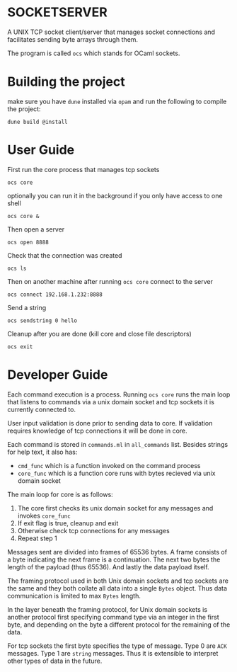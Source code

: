 # SOCKETSERVER

A UNIX TCP socket client/server that manages socket connections and facilitates sending byte arrays through them.

The program is called `ocs` which stands for OCaml sockets.

# Building the project

make sure you have `dune` installed via `opam` and run the following to compile the project:

```
dune build @install
```

# User Guide

First run the core process that manages tcp sockets
```
ocs core
```

optionally you can run it in the background if you only have access to one shell
```
ocs core &
```

Then open a server
```
ocs open 8888
```

Check that the connection was created
```
ocs ls
```

Then on another machine after running `ocs core` connect to the server
```
ocs connect 192.168.1.232:8888
```

Send a string
```
ocs sendstring 0 hello
```

Cleanup after you are done (kill core and close file descriptors)
```
ocs exit
```

# Developer Guide

Each command execution is a process. Running `ocs core` runs the main loop that listens
to commands via a unix domain socket and tcp sockets it is currently connected to.

User input validation is done prior to sending data to core. If validation requires
knowledge of tcp connections it will be done in core.

Each command is stored in `commands.ml` in `all_commands` list. Besides strings for
help text, it also has:

* `cmd_func` which is a function invoked on the command process
* `core_func` which is a function core runs with bytes recieved via unix domain socket

The main loop for core is as follows:

1. The core first checks its unix domain socket for any messages and invokes `core_func`
2. If exit flag is true, cleanup and exit
3. Otherwise check tcp connections for any messages
4. Repeat step 1

Messages sent are divided into frames of 65536 bytes. A frame consists of a byte indicating
the next frame is a continuation. The next two bytes the length of the payload (thus 65536).
And lastly the data payload itself.

The framing protocol used in both Unix domain sockets and tcp sockets are the same and
they both collate all data into a single `Bytes` object. Thus data communication is
limited to max `Bytes` length.

In the layer beneath the framing protocol, for Unix domain sockets is another protocol
first specifying command type via an integer in the first byte, and depending on the byte
a different protocol for the remaining of the data.

For tcp sockets the first byte specifies the type of message. Type 0 are `ACK` messages.
Type 1 are `string` messages. Thus it is extensible to interpret other types of data in 
the future.
